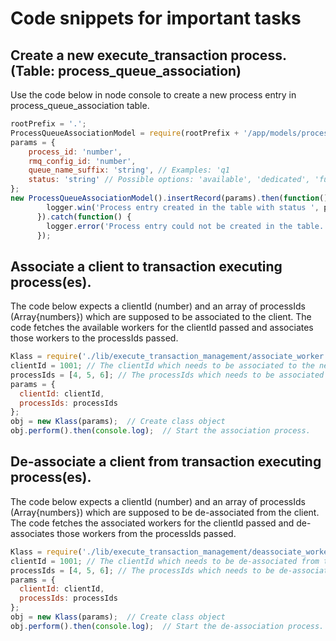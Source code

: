 # Code snippets for important tasks

## Create a new execute_transaction process. (Table: process_queue_association)

Use the code below in node console to create a new process entry in process_queue_association table.
```js
rootPrefix = '.';
ProcessQueueAssociationModel = require(rootPrefix + '/app/models/process_queue_association');
params = {
	process_id: 'number',
	rmq_config_id: 'number',
	queue_name_suffix: 'string', // Examples: 'q1
	status: 'string' // Possible options: 'available', 'dedicated', 'full', 'killed'
};
new ProcessQueueAssociationModel().insertRecord(params).then(function() {
        logger.win('Process entry created in the table with status ', params.status, '.');
      }).catch(function() {
        logger.error('Process entry could not be created in the table.');
      });
```

## Associate a client to transaction executing process(es).

The code below expects a clientId (number) and an array of processIds (Array{numbers}) which are supposed to be 
associated to the client. The code fetches the available workers for the clientId passed and associates those workers
to the processIds passed.
```js
Klass = require('./lib/execute_transaction_management/associate_worker');  // Require the class.
clientId = 1001; // The clientId which needs to be associated to the new processes.
processIds = [4, 5, 6]; // The processIds which needs to be associated to the client.
params = {
  clientId: clientId, 
  processIds: processIds
};
obj = new Klass(params);  // Create class object
obj.perform().then(console.log);  // Start the association process.
```

## De-associate a client from transaction executing process(es).

The code below expects a clientId (number) and an array of processIds (Array{numbers}) which are supposed to be 
de-associated from the client. The code fetches the associated workers for the clientId passed and de-associates those workers
from the processIds passed.
```js
Klass = require('./lib/execute_transaction_management/deassociate_worker');  // Require the class.
clientId = 1001; // The clientId which needs to be de-associated from the processes.
processIds = [4, 5, 6]; // The processIds which needs to be de-associated from the client.
params = {
  clientId: clientId, 
  processIds: processIds
};
obj = new Klass(params);  // Create class object
obj.perform().then(console.log);  // Start the de-association process.
```